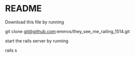 # README

Download this file by running 

git clone git@github.com:emmvs/they_see_me_railing_1514.git

start the rails server by running

rails s
